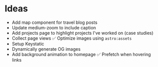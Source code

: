 # Ideas

- Add map component for travel blog posts
- Update medium-zoom to include caption
- Add projects page to highlight projects I've worked on (case studies)
- Collect page views
✅ Optimize images using `astro:assets`
- Setup Keystatic
- Dynamically generate OG images
- Add background animation to homepage
✅ Prefetch when hovering links
